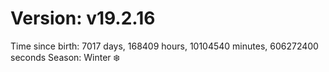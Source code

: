 # Version: v19.2.16
Time since birth: 7017 days, 168409 hours, 10104540 minutes, 606272400 seconds
Season: Winter ❄️
